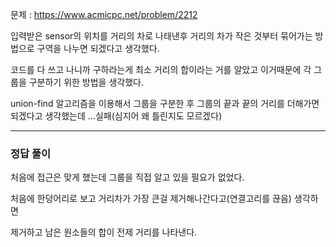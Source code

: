 문제 : https://www.acmicpc.net/problem/2212


입력받은 sensor의 위치를 거리의 차로 나태낸후 거리의 차가 작은 것부터 묶어가는 방법으로 구역을 나누면 되겠다고 생각했다.

코드를 다 쓰고 나니까 구하라는게 최소 거리의 합이라는 거를 알았고 이거때문에 각 그룹을 구분하기 위한 방법을 생각했다.

union-find 알고리즘을 이용해서 그룹을 구분한 후 그룹의 끝과 끝의 거리를 더해가면 되겠다고 생각했는데 ...실패(심지어 왜 틀린지도 모르겠다)


---

### 정답 풀이

처음에 접근은 맞게 했는데 그룹을 직접 알고 있을 필요가 없었다.

처음에 한덩어리로 보고 거리차가 가장 큰걸 제거해나간다고(연결고리를 끊음) 생각하면

제거하고 남은 원소들의 합이 전제 거리를 나타낸다.